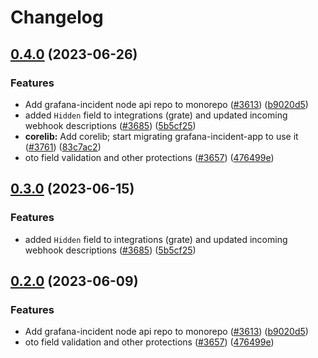 # Changelog

## [0.4.0](https://github.com/grafana/incident/compare/incident-api-node-v0.3.0...incident-api-node-v0.4.0) (2023-06-26)


### Features

* Add grafana-incident node api repo to monorepo ([#3613](https://github.com/grafana/incident/issues/3613)) ([b9020d5](https://github.com/grafana/incident/commit/b9020d56eb14dbaaf0fe079580ff9a2406c266b3))
* added `Hidden` field to integrations (grate) and updated incoming webhook descriptions ([#3685](https://github.com/grafana/incident/issues/3685)) ([5b5cf25](https://github.com/grafana/incident/commit/5b5cf252666085d83995a92ae9414517a1fce408))
* **corelib:** Add corelib; start migrating grafana-incident-app to use it ([#3761](https://github.com/grafana/incident/issues/3761)) ([83c7ac2](https://github.com/grafana/incident/commit/83c7ac2bb375cd9b956458405202c2f97c2b9c8f))
* oto field validation and other protections ([#3657](https://github.com/grafana/incident/issues/3657)) ([476499e](https://github.com/grafana/incident/commit/476499ea2c7e9bdcd1f87d686b4709c51bbc8210))

## [0.3.0](https://github.com/grafana/incident/compare/incident-node-v0.2.0...incident-node-v0.3.0) (2023-06-15)


### Features

* added `Hidden` field to integrations (grate) and updated incoming webhook descriptions ([#3685](https://github.com/grafana/incident/issues/3685)) ([5b5cf25](https://github.com/grafana/incident/commit/5b5cf252666085d83995a92ae9414517a1fce408))

## [0.2.0](https://github.com/grafana/incident/compare/incident-node-v0.1.3...incident-node-v0.2.0) (2023-06-09)


### Features

* Add grafana-incident node api repo to monorepo ([#3613](https://github.com/grafana/incident/issues/3613)) ([b9020d5](https://github.com/grafana/incident/commit/b9020d56eb14dbaaf0fe079580ff9a2406c266b3))
* oto field validation and other protections ([#3657](https://github.com/grafana/incident/issues/3657)) ([476499e](https://github.com/grafana/incident/commit/476499ea2c7e9bdcd1f87d686b4709c51bbc8210))
